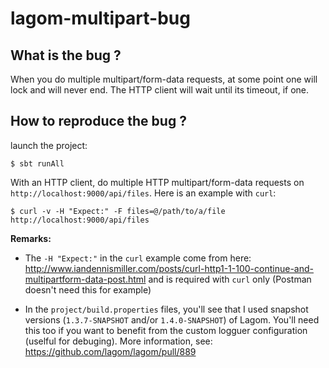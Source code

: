 # lagom-multipart-bug

## What is the bug ?

When you do multiple multipart/form-data requests, at some point one will lock and will never end.
The HTTP client will wait until its timeout, if one.

## How to reproduce the bug ?

launch the project:
```
$ sbt runAll
```

With an HTTP client, do multiple HTTP multipart/form-data requests on `http://localhost:9000/api/files`.
Here is an example with `curl`:
```
$ curl -v -H "Expect:" -F files=@/path/to/a/file http://localhost:9000/api/files 
```

**Remarks:**   
- The `-H "Expect:"` in the `curl` example come from here: http://www.iandennismiller.com/posts/curl-http1-1-100-continue-and-multipartform-data-post.html and is required with `curl` only (Postman doesn't need this for example)

- In the `project/build.properties` files, you'll see that I used snapshot versions (`1.3.7-SNAPSHOT` and/or `1.4.0-SNAPSHOT`) of Lagom.
You'll need this too if you want to benefit from the custom logguer configuration (uselful for debuging).
More information, see: https://github.com/lagom/lagom/pull/889
